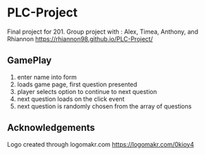 # PLC-Project
Final project for 201. Group project with : Alex, Timea, Anthony, and Rhiannon
https://rhiannon98.github.io/PLC-Project/

## GamePlay
1. enter name into form
2. loads game page, first question presented
3. player selects option to continue to next question
4. next question loads on the click event
5. next question is randomly chosen from the array of questions


## Acknowledgements
Logo created through logomakr.com
 https://logomakr.com/0kioy4
